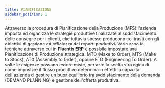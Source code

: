 ```yaml
---
title: PIANIFICAZIONE
sidebar_position: 1
---
```


Attraverso la procedura di Pianificazione della Produzione (MPS) l'azienda imposta ed organizza le strategie produttive finalizzate al soddisfacimento delle consegne per i clienti, che tuttavia spesso producono contrasti con gli obiettivi di gestione ed efficienza dei reparti produttivi.
Varie sono le tecniche attraverso cui in **Fluentis ERP** è possibile impostare una Pianificazione di Produzione strategica: MTO (Make to Order), MTS (Make to Stock), ATO (Assembly to Order), oppure ETO (Engineering To Order).
A volte le esigenze possano essere miste, pertanto la scelta strategica di come impostare il flusso produttivo determina in effetti la capacità dell'azienda di gestire un buon equilibrio tra soddisfacimento della domanda (DEMAND PLANNING) e gestione dell'offerta produttiva.





